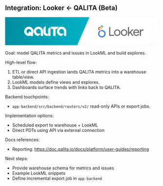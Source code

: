 ## Integration: Looker ← QALITA (Beta)

<p align="center">
  <img width="800px" height="auto" src="../../../../img/integration/qalita-x-looker.png"/>
</p>

Goal: model QALITA metrics and issues in LookML and build explores.

High-level flow:

1. ETL or direct API ingestion lands QALITA metrics into a warehouse table/view.
2. LookML models define views and explores.
3. Dashboards surface trends with links back to QALITA.

Backend touchpoints:

- `app-backend/src/backend/routers/v2/` read-only APIs or export jobs.

Implementation options:

- Scheduled export to warehouse + LookML
- Direct PDTs using API via external connection

Docs references:

- Reporting: https://doc.qalita.io/docs/platform/user-guides/reporting

Next steps:

- Provide warehouse schema for metrics and issues
- Example LookML snippets
- Define incremental export job in `app-backend`


